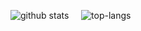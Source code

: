 



![github stats](https://github-readme-stats.vercel.app/api?username=abbygraves&show_icons=true&hide_title=true&bg_color=000&text_color=fff&title_color=fff&icon_color=DEDEDE&border_color=fff&hide=contribs)&nbsp;&nbsp;&nbsp;&nbsp;&nbsp;![top-langs](https://github-readme-stats.vercel.app/api/top-langs?username=abbygraves&show_icons=true&bg_color=000&text_color=fff&title_color=fff&icon_color=fff&border_color=fff&layout=compact&card_width=445)



<!--
**abbygraves/abbygraves** is a ✨ _special_ ✨ repository because its `README.md` (this file) appears on your GitHub profile.

Here are some ideas to get you started:

- 🔭 I’m currently working on ...
- 🌱 I’m currently learning ...
- 👯 I’m looking to collaborate on ...
- 🤔 I’m looking for help with ...
- 💬 Ask me about ...
- 📫 How to reach me: ...
- 😄 Pronouns: ...
- ⚡ Fun fact: ...
-->
